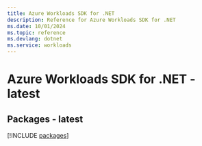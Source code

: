```yaml
---
title: Azure Workloads SDK for .NET
description: Reference for Azure Workloads SDK for .NET
ms.date: 10/01/2024
ms.topic: reference
ms.devlang: dotnet
ms.service: workloads
---
```

# Azure Workloads SDK for .NET - latest
## Packages - latest
[!INCLUDE [packages](workloads-index.md)]